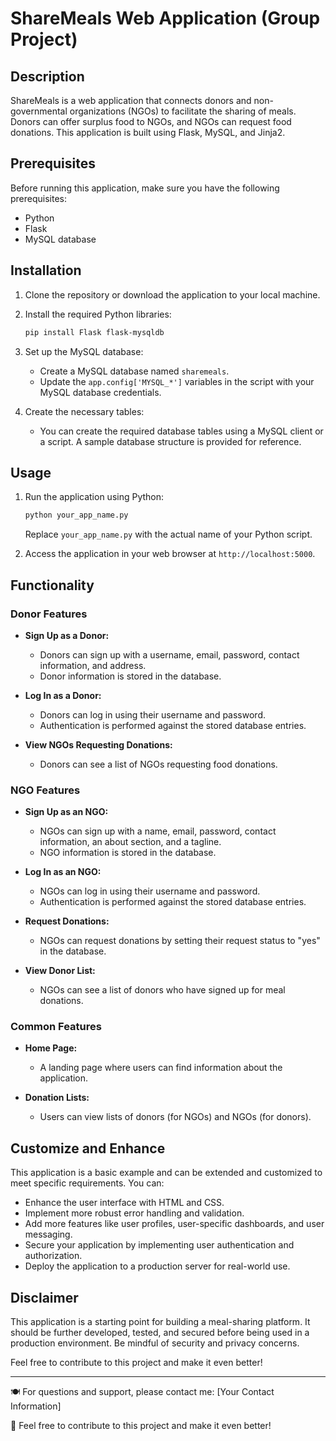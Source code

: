 # ShareMeals Web Application (Group Project)

## Description
ShareMeals is a web application that connects donors and non-governmental organizations (NGOs) to facilitate the sharing of meals. Donors can offer surplus food to NGOs, and NGOs can request food donations. This application is built using Flask, MySQL, and Jinja2.

## Prerequisites
Before running this application, make sure you have the following prerequisites:

- Python
- Flask
- MySQL database

## Installation

1. Clone the repository or download the application to your local machine.

2. Install the required Python libraries:

   ```bash
   pip install Flask flask-mysqldb
   ```

3. Set up the MySQL database:

   - Create a MySQL database named `sharemeals`.
   - Update the `app.config['MYSQL_*']` variables in the script with your MySQL database credentials.

4. Create the necessary tables:

   - You can create the required database tables using a MySQL client or a script. A sample database structure is provided for reference.

## Usage

1. Run the application using Python:

   ```bash
   python your_app_name.py
   ```

   Replace `your_app_name.py` with the actual name of your Python script.

2. Access the application in your web browser at `http://localhost:5000`.

## Functionality

### Donor Features

- **Sign Up as a Donor:**
  - Donors can sign up with a username, email, password, contact information, and address.
  - Donor information is stored in the database.

- **Log In as a Donor:**
  - Donors can log in using their username and password.
  - Authentication is performed against the stored database entries.

- **View NGOs Requesting Donations:**
  - Donors can see a list of NGOs requesting food donations.

### NGO Features

- **Sign Up as an NGO:**
  - NGOs can sign up with a name, email, password, contact information, an about section, and a tagline.
  - NGO information is stored in the database.

- **Log In as an NGO:**
  - NGOs can log in using their username and password.
  - Authentication is performed against the stored database entries.

- **Request Donations:**
  - NGOs can request donations by setting their request status to "yes" in the database.

- **View Donor List:**
  - NGOs can see a list of donors who have signed up for meal donations.

### Common Features

- **Home Page:**
  - A landing page where users can find information about the application.

- **Donation Lists:**
  - Users can view lists of donors (for NGOs) and NGOs (for donors).

## Customize and Enhance

This application is a basic example and can be extended and customized to meet specific requirements. You can:

- Enhance the user interface with HTML and CSS.
- Implement more robust error handling and validation.
- Add more features like user profiles, user-specific dashboards, and user messaging.
- Secure your application by implementing user authentication and authorization.
- Deploy the application to a production server for real-world use.

## Disclaimer

This application is a starting point for building a meal-sharing platform. It should be further developed, tested, and secured before being used in a production environment. Be mindful of security and privacy concerns.

Feel free to contribute to this project and make it even better!

---

🍽️ For questions and support, please contact me: [Your Contact Information]

🔗 Feel free to contribute to this project and make it even better!

